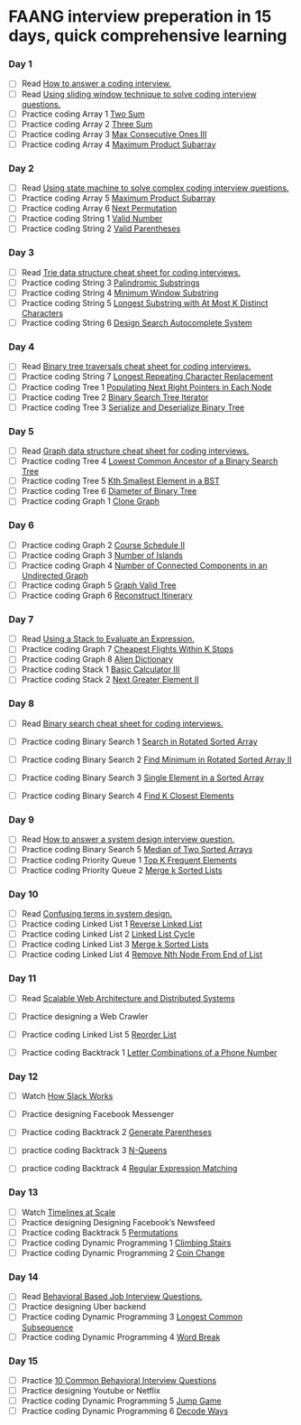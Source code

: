 # FAANG interview preperation in 15 days, quick comprehensive learning

### Day 1

- [ ] Read [How to answer a coding interview.](https://medium.com/@nhudinhtuan/how-to-answer-a-coding-interview-question-f3e705bb9fcd)
- [ ] Read [Using sliding window technique to solve coding interview questions.](https://medium.com/swlh/using-sliding-window-technique-to-solve-coding-interview-questions-248b67ae3c44)
- [ ] Practice coding Array 1 [Two Sum](https://leetcode.com/problems/two-sum/)
- [ ] Practice coding Array 2 [Three Sum](https://leetcode.com/problems/3sum/)
- [ ] Practice coding Array 3 [Max Consecutive Ones III](https://leetcode.com/problems/max-consecutive-ones-iii/)
- [ ] Practice coding Array 4 [Maximum Product Subarray](https://leetcode.com/problems/maximum-product-subarray/)

### Day 2

- [ ] Read [Using state machine to solve complex coding interview questions.](https://medium.com/@nhudinhtuan/using-state-machine-to-solve-complex-coding-interview-questions-2b8897e23582)
- [ ] Practice coding Array 5 [Maximum Product Subarray](https://leetcode.com/problems/maximum-product-subarray/)
- [ ] Practice coding Array 6 [Next Permutation](https://leetcode.com/problems/next-permutation/)
- [ ] Practice coding String 1 [Valid Number](https://leetcode.com/problems/valid-number/)
- [ ] Practice coding String 2 [Valid Parentheses](https://leetcode.com/problems/valid-parentheses/)

### Day 3

- [ ] Read [Trie data structure cheat sheet for coding interviews.](https://medium.com/@nhudinhtuan/trie-data-structure-cheat-sheet-for-coding-interviews-a828fd374b84)
- [ ] Practice coding String 3 [Palindromic Substrings](https://leetcode.com/problems/palindromic-substrings/)
- [ ] Practice coding String 4 [Minimum Window Substring](https://leetcode.com/problems/minimum-window-substring/)
- [ ] Practice coding String 5 [Longest Substring with At Most K Distinct Characters](https://leetcode.com/problems/longest-substring-with-at-most-k-distinct-characters/)
- [ ] Practice coding String 6 [Design Search Autocomplete System](https://leetcode.com/problems/design-search-autocomplete-system/)

### Day 4

- [ ] Read [Binary tree traversals cheat sheet for coding interviews.](https://medium.com/@nhudinhtuan/binary-tree-traversals-cheat-sheet-for-coding-interviews-a71af9fe1dba)
- [ ] Practice coding String 7 [Longest Repeating Character Replacement](https://leetcode.com/problems/longest-repeating-character-replacement/)
- [ ] Practice coding Tree 1 [Populating Next Right Pointers in Each Node](https://leetcode.com/problems/populating-next-right-pointers-in-each-node/)
- [ ] Practice coding Tree 2 [Binary Search Tree Iterator](https://leetcode.com/problems/binary-search-tree-iterator/)
- [ ] Practice coding Tree 3 [Serialize and Deserialize Binary Tree](https://leetcode.com/problems/serialize-and-deserialize-binary-tree/)

### Day 5

- [ ] Read [Graph data structure cheat sheet for coding interviews.](https://medium.com/@nhudinhtuan/graph-data-structure-cheat-sheet-for-coding-interviews-a38aadf8aa87)
- [ ] Practice coding Tree 4 [Lowest Common Ancestor of a Binary Search Tree](https://leetcode.com/problems/lowest-common-ancestor-of-a-binary-search-tree/)
- [ ] Practice coding Tree 5 [Kth Smallest Element in a BST](https://leetcode.com/problems/kth-smallest-element-in-a-bst/)
- [ ] Practice coding Tree 6 [Diameter of Binary Tree](https://leetcode.com/problems/diameter-of-binary-tree/)
- [ ] Practice coding Graph 1 [Clone Graph](https://leetcode.com/problems/clone-graph/)

### Day 6

- [ ] Practice coding Graph 2 [Course Schedule II](https://leetcode.com/problems/course-schedule-ii/)
- [ ] Practice coding Graph 3 [Number of Islands](https://leetcode.com/problems/number-of-islands/)
- [ ] Practice coding Graph 4 [Number of Connected Components in an Undirected Graph](https://leetcode.com/problems/number-of-connected-components-in-an-undirected-graph/)
- [ ] Practice coding Graph 5 [Graph Valid Tree](https://leetcode.com/problems/graph-valid-tree/)
- [ ] Practice coding Graph 6 [Reconstruct Itinerary](https://leetcode.com/problems/reconstruct-itinerary/)

### Day 7

- [ ] Read [Using a Stack to Evaluate an Expression.](http://faculty.cs.niu.edu/~hutchins/csci241/eval.htm)
- [ ] Practice coding Graph 7 [Cheapest Flights Within K Stops](https://leetcode.com/problems/cheapest-flights-within-k-stops/)
- [ ] Practice coding Graph 8 [Alien Dictionary](https://leetcode.com/problems/alien-dictionary/)
- [ ] Practice coding Stack 1 [Basic Calculator III](https://leetcode.com/problems/basic-calculator-iii/)
- [ ] Practice coding Stack 2 [Next Greater Element II](https://leetcode.com/problems/next-greater-element-ii/)

### Day 8

- [ ] Read [Binary search cheat sheet for coding interviews.](https://medium.com/@nhudinhtuan/binary-search-cheat-sheet-for-coding-interviews-9c5425af357e)
- [ ] Practice coding Binary Search 1 [Search in Rotated Sorted Array](https://leetcode.com/problems/search-in-rotated-sorted-array/)
- [ ] Practice coding Binary Search 2 [Find Minimum in Rotated Sorted Array II](https://leetcode.com/problems/find-minimum-in-rotated-sorted-array-ii/)
- [ ] Practice coding Binary Search 3 [Single Element in a Sorted Array](https://leetcode.com/problems/single-element-in-a-sorted-array/)
- [ ] Practice coding Binary Search 4 [Find K Closest Elements](https://leetcode.com/problems/find-k-closest-elements/)


### Day 9

- [ ] Read [How to answer a system design interview question.](https://medium.com/@nhudinhtuan/work-through-my-solution-to-a-system-design-interview-question-a8ea4b60513b)
- [ ] Practice coding Binary Search 5 [Median of Two Sorted Arrays](https://leetcode.com/problems/median-of-two-sorted-arrays/)
- [ ] Practice coding Priority Queue 1 [Top K Frequent Elements](https://leetcode.com/problems/top-k-frequent-elements/)
- [ ] Practice coding Priority Queue 2 [Merge k Sorted Lists](https://leetcode.com/problems/merge-k-sorted-lists/) 

### Day 10

- [ ] Read [Confusing terms in system design.](https://medium.com/@nhudinhtuan/confusing-terms-in-system-design-concurrency-vs-parallelism-performance-vs-scalability-proxy-vs-e3717b3bd81e)
- [ ] Practice coding Linked List 1 [Reverse Linked List](https://leetcode.com/problems/reverse-linked-list/)
- [ ] Practice coding Linked List 2 [Linked List Cycle](https://leetcode.com/problems/linked-list-cycle/)
- [ ] Practice coding Linked List 3 [Merge k Sorted Lists](https://leetcode.com/problems/merge-k-sorted-lists/)
- [ ] Practice coding Linked List 4 [Remove Nth Node From End of List](https://leetcode.com/problems/remove-nth-node-from-end-of-list/)

### Day 11

- [ ] Read [Scalable Web Architecture and Distributed Systems](http://www.aosabook.org/en/distsys.html)
- [ ] Practice designing a Web Crawler
- [ ] Practice coding Linked List 5 [Reorder List](https://leetcode.com/problems/reorder-list/)
- [ ] Practice coding Backtrack 1 [Letter Combinations of a Phone Number](https://leetcode.com/problems/letter-combinations-of-a-phone-number/)


### Day 12

- [ ] Watch [How Slack Works](https://www.youtube.com/watch?v=WE9c9AZe-DY)
- [ ] Practice designing Facebook Messenger
- [ ] Practice coding Backtrack 2 [Generate Parentheses](https://leetcode.com/problems/generate-parentheses/)
- [ ] practice coding Backtrack 3 [N-Queens](https://leetcode.com/problems/n-queens/)
- [ ] practice coding Backtrack 4 [Regular Expression Matching](https://leetcode.com/problems/regular-expression-matching/)


### Day 13

 - [ ] Watch [Timelines at Scale](https://www.infoq.com/presentations/Twitter-Timeline-Scalability/)
 - [ ] Practice designing Designing Facebook’s Newsfeed
 - [ ] Practice coding Backtrack 5 [Permutations](https://leetcode.com/problems/permutations/)
 - [ ] Practice coding Dynamic Programming 1 [Climbing Stairs](https://leetcode.com/problems/climbing-stairs/)
 - [ ] Practice coding Dynamic Programming 2 [Coin Change](https://leetcode.com/problems/coin-change/)

### Day 14

- [ ] Read [Behavioral Based Job Interview Questions.](https://www.thebalancecareers.com/behavioral-job-interview-questions-2059620)
- [ ] Practice designing Uber backend
- [ ] Practice coding Dynamic Programming 3 [Longest Common Subsequence](https://leetcode.com/problems/longest-common-subsequence/)
- [ ] Practice coding Dynamic Programming 4 [Word Break](https://leetcode.com/problems/word-break/)

### Day 15

- [ ] Practice [10 Common Behavioral Interview Questions](https://www.thebalancecareers.com/top-behavioral-interview-questions-2059618)
- [ ] Practice designing Youtube or Netflix
- [ ] Practice coding Dynamic Programming 5 [Jump Game](https://leetcode.com/problems/jump-game/)
- [ ] Practice coding Dynamic Programming 6 [Decode Ways](https://leetcode.com/problems/decode-ways/)